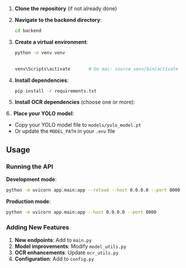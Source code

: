 
1. **Clone the repository** (if not already done)
2. **Navigate to the backend directory**:
   ```bash
   cd backend
   ```

3. **Create a virtual environment**:
   ```bash
   python -m venv venv

     
   venv\Scripts\activate       # On mac: source venv/bin/activate
   ```

4. **Install dependencies**:
   ```bash
   pip install -r requirements.txt
   ```

5. **Install OCR dependencies** (choose one or more):
   

6.. **Place your YOLO model**:
   - Copy your YOLO model file to `models/yolo_model.pt`
   - Or update the `MODEL_PATH` in your `.env` file

## Usage

### Running the API

**Development mode**:
```bash
python -m uvicorn app.main:app --reload --host 0.0.0.0 --port 8000
```

**Production mode**:
```bash
python -m uvicorn app.main:app --host 0.0.0.0 --port 8000
```


### Adding New Features

1. **New endpoints**: Add to `main.py`
2. **Model improvements**: Modify `model_utils.py`
3. **OCR enhancements**: Update `ocr_utils.py`
4. **Configuration**: Add to `config.py`

